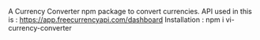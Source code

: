 A Currency Converter npm package to convert currencies.
API used in this is : https://app.freecurrencyapi.com/dashboard
Installation : npm i vi-currency-converter

